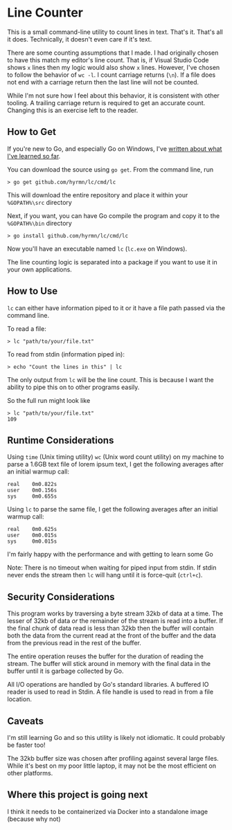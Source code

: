 # Line Counter

This is a small command-line utility to count lines in text. That's it. That's all it does. Technically, it doesn't even care if it's text. 

There are some counting assumptions that I made. I had originally chosen to have this match my editor's line count. That is, if Visual Studio Code shows `x` lines then my logic would also show `x` lines. However, I've chosen to follow the behavior of `wc -l`. I count carriage returns (`\n`). If a file does not end with a carriage return then the last line will not be counted.

While I'm not sure how I feel about this behavior, it is consistent with other tooling. A trailing carriage return is required to get an accurate count. Changing this is an exercise left to the reader.

## How to Get

If you're new to Go, and especially Go on Windows, I've [written about what I've learned so far](https://hyr.mn/go-structure-windows/). 

You can download the source using `go get`. From the command line, run

```
> go get github.com/hyrmn/lc/cmd/lc
```

This will download the entire repository and place it within your `%GOPATH%\src` directory

Next, if you want, you can have Go compile the program and copy it to the `%GOPATH%\bin` directory

```
> go install github.com/hyrmn/lc/cmd/lc
```

Now you'll have an executable named `lc` (`lc.exe` on Windows).

The line counting logic is separated into a package if you want to use it in your own applications.

## How to Use

`lc` can either have information piped to it or it have a file path passed via the command line.

To read a file:

```
> lc "path/to/your/file.txt"
```

To read from stdin (information piped in):

```
> echo "Count the lines in this" | lc
```

The only output from `lc` will be the line count. This is because I want the ability to pipe this on to other programs easily.

So the full run might look like 

```
> lc "path/to/your/file.txt"
109
```

## Runtime Considerations

Using `time` (Unix timing utility) `wc` (Unix word count utility) on my machine to parse a 1.6GB text file of lorem ipsum text, I get the following averages after an initial warmup call:

```
real    0m0.822s
user    0m0.156s
sys     0m0.655s
```

Using `lc` to parse the same file, I get the following averages after an initial warmup call:

```
real    0m0.625s
user    0m0.015s
sys     0m0.015s
```

I'm fairly happy with the performance and with getting to learn some Go

Note: There is no timeout when waiting for piped input from stdin. If stdin never ends the stream then `lc` will hang until it is force-quit (`ctrl+c`).

## Security Considerations

This program works by traversing a byte stream 32kb of data at a time. The lesser of 32kb of data _or_ the remainder of the stream is read into a buffer. If the final chunk of data read is less than 32kb then the buffer will contain both the data from the current read at the front of the buffer and the data from the previous read in the rest of the buffer.

The entire operation reuses the buffer for the duration of reading the stream. The buffer will stick around in memory with the final data in the buffer until it is garbage collected by Go.

All I/O operations are handled by Go's standard libraries. A buffered IO reader is used to read in Stdin. A file handle is used to read in from a file location.

## Caveats

I'm still learning Go and so this utility is likely not idiomatic. It could probably be faster too!

The 32kb buffer size was chosen after profiling against several large files. While it's best on my poor little laptop, it may not be the most efficient on other platforms.

## Where this project is going next

I think it needs to be containerized via Docker into a standalone image (because why not)